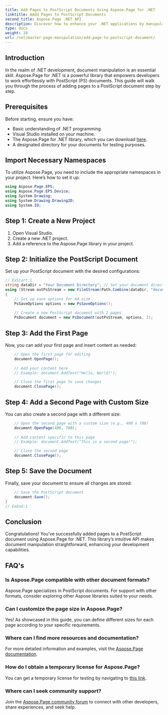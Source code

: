 ```yaml
---
title: Add Pages to PostScript Documents Using Aspose.Page for .NET
linktitle: AAdd Pages to PostScript Documents
second_title: Aspose.Page .NET API
description: Discover how to enhance your .NET applications by manipulating PostScript documents with Aspose.Page. This step-by-step guide provides clear instructions on initializing a document.
type: docs
weight: 10
url: /net/master-page-manipulation/add-page-to-postscript-document/
---
```

## Introduction

In the realm of .NET development, document manipulation is an essential skill. Aspose.Page for .NET is a powerful library that empowers developers to work effortlessly with PostScript (PS) documents. This guide will walk you through the process of adding pages to a PostScript document step by step.

## Prerequisites

Before starting, ensure you have:

- Basic understanding of .NET programming.
- Visual Studio installed on your machine.
- The Aspose.Page for .NET library, which you can download [here](https://releases.aspose.com/page/net/).
- A designated directory for your documents for testing purposes.

## Import Necessary Namespaces

To utilize Aspose.Page, you need to include the appropriate namespaces in your project. Here’s how to set it up:

```csharp
using Aspose.Page.EPS;
using Aspose.Page.EPS.Device;
using System.Drawing;
using System.Drawing.Drawing2D;
using System.IO;
```

## Step 1: Create a New Project

1. Open Visual Studio.
2. Create a new .NET project.
3. Add a reference to the Aspose.Page library in your project.

## Step 2: Initialize the PostScript Document

Set up your PostScript document with the desired configurations:

```csharp
// ExStart:1
string dataDir = "Your Document Directory"; // Set your document directory path
using (Stream outPsStream = new FileStream(Path.Combine(dataDir, "document1.ps"), FileMode.Create))
{
    // Set up save options for A4 size
    PsSaveOptions options = new PsSaveOptions();
    
    // Create a new PostScript document with 2 pages
    PsDocument document = new PsDocument(outPsStream, options, 2);
```

## Step 3: Add the First Page

Now, you can add your first page and insert content as needed:

```csharp
    // Open the first page for editing
    document.OpenPage();
    
    // Add your content here
    // Example: document.AddText("Hello, World!");

    // Close the first page to save changes
    document.ClosePage();
```

## Step 4: Add a Second Page with Custom Size

You can also create a second page with a different size:

```csharp
    // Open the second page with a custom size (e.g., 400 x 700)
    document.OpenPage(400, 700);
    
    // Add content specific to this page
    // Example: document.AddText("This is a second page!");

    // Close the second page
    document.ClosePage();
```

## Step 5: Save the Document

Finally, save your document to ensure all changes are stored:

```csharp
    // Save the PostScript document
    document.Save();
}
// ExEnd:1
```

## Conclusion

Congratulations! You’ve successfully added pages to a PostScript document using Aspose.Page for .NET. This library’s intuitive API makes document manipulation straightforward, enhancing your development capabilities.

## FAQ's

### Is Aspose.Page compatible with other document formats?  
Aspose.Page specializes in PostScript documents. For support with other formats, consider exploring other Aspose libraries suited to your needs.

### Can I customize the page size in Aspose.Page?  
Yes! As showcased in this guide, you can define different sizes for each page according to your specific requirements.

### Where can I find more resources and documentation?  
For more detailed information and examples, visit the [Aspose.Page documentation](https://reference.aspose.com/page/net/).

### How do I obtain a temporary license for Aspose.Page?  
You can get a temporary license for testing by navigating to [this link](https://purchase.aspose.com/temporary-license/).

### Where can I seek community support?  
Join the [Aspose.Page community forum](https://forum.aspose.com/c/page/39) to connect with other developers, share experiences, and seek help.

